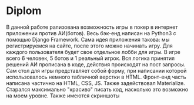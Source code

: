 # Diplom
 В данной работе рализована возможность игры в покер в интернет приложении против АИ(ботов).
 Весь бэк-енд написан на Python3 с помощью Django Framework. Сама идея приложения такова: мы регистрируемся на сайте, после этого можно начинать игру. Для каждого пользователя будет свое отдельное лобби для игры. В игре всего 6 человек, 5 ботов и 1 реальный игрок. Вся логика принятия решений АИ прописана в коде, действия происходят на пост запросы. Сам стол для игры представляет собой форму, при написании которой использовалось немного табличной верстки в HTML. Фронт-енд часть написана частично на HTML, CSS, JS. Также задействовал Materialize. 
 Старался максимально "красиво" писать код, насколько это возможно на моем уровне. Также имеются скриншоты

